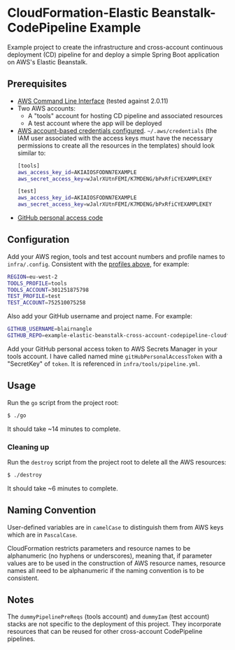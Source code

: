 # CloudFormation-Elastic Beanstalk-CodePipeline Example

Example project to create the infrastructure and cross-account continuous deployment (CD) pipeline for and deploy a 
simple Spring Boot application on AWS's Elastic Beanstalk.

## Prerequisites

* [AWS Command Line Interface](https://aws.amazon.com/cli/) (tested against 2.0.11)
* Two AWS accounts:
    * A "tools" account for hosting CD pipeline and associated resources
    * A test account where the app will be deployed
* [AWS account-based credentials configured](https://docs.aws.amazon.com/cli/latest/userguide/cli-configure-files.html).
    `~/.aws/credentials` (the IAM user associated with the access keys must have the necessary
    permissions to create all the resources in the templates) should look similar to:
    ```bash
    [tools]
    aws_access_key_id=AKIAIOSFODNN7EXAMPLE
    aws_secret_access_key=wJalrXUtnFEMI/K7MDENG/bPxRfiCYEXAMPLEKEY
  
    [test]
    aws_access_key_id=AKIAIOSFODNN7EXAMPLE
    aws_secret_access_key=wJalrXUtnFEMI/K7MDENG/bPxRfiCYEXAMPLEKEY
    ```
* [GitHub personal access code](https://help.github.com/en/github/authenticating-to-github/creating-a-personal-access-token-for-the-command-line) 

## Configuration

Add your AWS region, tools and test account numbers and profile names to `infra/.config`. Consistent with the [profiles 
above](#prerequisites), for example:

```bash
REGION=eu-west-2
TOOLS_PROFILE=tools
TOOLS_ACCOUNT=301251875798
TEST_PROFILE=test
TEST_ACCOUNT=752510075258
```

Also add your GitHub username and project name. For example:

```bash
GITHUB_USERNAME=blairnangle
GITHUB_REPO=example-elastic-beanstalk-cross-account-codepipeline-cloudformation
```

Add your GitHub personal access token to AWS Secrets Manager in your tools account. I have called named mine 
`gitHubPersonalAccessToken` with a "SecretKey" of `token`. It is referenced in `infra/tools/pipeline.yml`.

## Usage

Run the `go` script from the project root:

```bash
$ ./go
```

It should take ~14 minutes to complete.

### Cleaning up

Run the `destroy` script from the project root to delete all the AWS resources:

```bash
$ ./destroy
```

It should take ~6 minutes to complete.

## Naming Convention

User-defined variables are in `camelCase` to distinguish them from AWS keys which are in `PascalCase`.

CloudFormation restricts parameters and resource names to be alphanumeric (no hyphens or underscores), meaning that, if 
parameter values are to be used in the construction of AWS resource names, resource names all need to be alphanumeric 
if the naming convention is to be consistent.

## Notes

The `dummyPipelinePreReqs` (tools account) and `dummyIam` (test account) stacks are not specific to the deployment of 
this project. They incorporate resources that can be reused for other cross-account CodePipeline pipelines.
